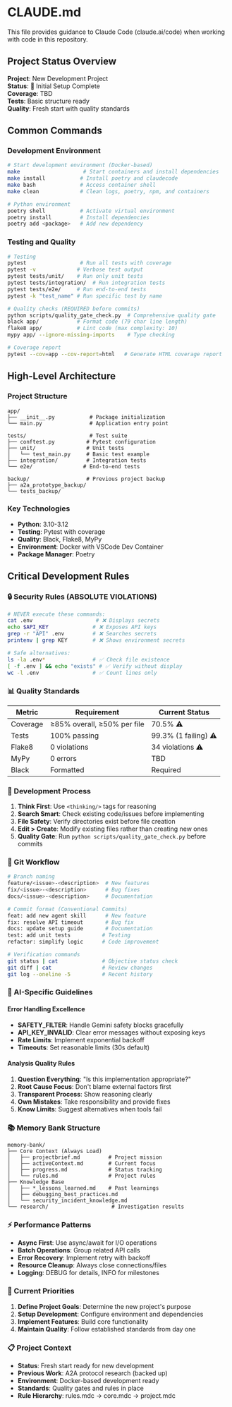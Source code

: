 # CLAUDE.md

This file provides guidance to Claude Code (claude.ai/code) when working with code in this repository.

## Project Status Overview

**Project**: New Development Project  
**Status**: 🚀 Initial Setup Complete  
**Coverage**: TBD  
**Tests**: Basic structure ready  
**Quality**: Fresh start with quality standards  

## Common Commands

### Development Environment
```bash
# Start development environment (Docker-based)
make                    # Start containers and install dependencies
make install           # Install poetry and claudecode
make bash              # Access container shell
make clean             # Clean logs, poetry, npm, and containers

# Python environment
poetry shell           # Activate virtual environment
poetry install         # Install dependencies
poetry add <package>   # Add new dependency
```

### Testing and Quality
```bash
# Testing
pytest                 # Run all tests with coverage
pytest -v             # Verbose test output
pytest tests/unit/    # Run only unit tests
pytest tests/integration/  # Run integration tests
pytest tests/e2e/     # Run end-to-end tests
pytest -k "test_name" # Run specific test by name

# Quality checks (REQUIRED before commits)
python scripts/quality_gate_check.py  # Comprehensive quality gate
black app/            # Format code (79 char line length)
flake8 app/           # Lint code (max complexity: 10)
mypy app/ --ignore-missing-imports    # Type checking

# Coverage report
pytest --cov=app --cov-report=html   # Generate HTML coverage report
```

## High-Level Architecture

### Project Structure
```
app/
├── __init__.py           # Package initialization
└── main.py               # Application entry point

tests/                    # Test suite
├── conftest.py          # Pytest configuration
├── unit/                # Unit tests
│   └── test_main.py     # Basic test example
├── integration/         # Integration tests
└── e2e/                # End-to-end tests

backup/                  # Previous project backup
├── a2a_prototype_backup/
└── tests_backup/
```

### Key Technologies
- **Python**: 3.10-3.12
- **Testing**: Pytest with coverage
- **Quality**: Black, Flake8, MyPy
- **Environment**: Docker with VSCode Dev Container
- **Package Manager**: Poetry

## Critical Development Rules

### 🔒 Security Rules (ABSOLUTE VIOLATIONS)
```bash
# NEVER execute these commands:
cat .env                    # ❌ Displays secrets
echo $API_KEY              # ❌ Exposes API keys
grep -r "API" .env         # ❌ Searches secrets
printenv | grep KEY        # ❌ Shows environment secrets

# Safe alternatives:
ls -la .env*               # ✅ Check file existence
[ -f .env ] && echo "exists" # ✅ Verify without display
wc -l .env                 # ✅ Count lines only
```

### 📊 Quality Standards
| Metric | Requirement | Current Status |
|--------|------------|----------------|
| Coverage | ≥85% overall, ≥50% per file | 70.5% ⚠️ |
| Tests | 100% passing | 99.3% (1 failing) ⚠️ |
| Flake8 | 0 violations | 34 violations ⚠️ |
| MyPy | 0 errors | TBD |
| Black | Formatted | Required |

### 🔄 Development Process
1. **Think First**: Use `<thinking/>` tags for reasoning
2. **Search Smart**: Check existing code/issues before implementing
3. **File Safety**: Verify directories exist before file creation
4. **Edit > Create**: Modify existing files rather than creating new ones
5. **Quality Gate**: Run `python scripts/quality_gate_check.py` before commits

### 📝 Git Workflow
```bash
# Branch naming
feature/<issue>-<description>  # New features
fix/<issue>-<description>      # Bug fixes
docs/<issue>-<description>     # Documentation

# Commit format (Conventional Commits)
feat: add new agent skill      # New feature
fix: resolve API timeout       # Bug fix
docs: update setup guide       # Documentation
test: add unit tests          # Testing
refactor: simplify logic      # Code improvement

# Verification commands
git status | cat              # Objective status check
git diff | cat                # Review changes
git log --oneline -5          # Recent history
```

### 🤖 AI-Specific Guidelines

#### Error Handling Excellence
- **SAFETY_FILTER**: Handle Gemini safety blocks gracefully
- **API_KEY_INVALID**: Clear error messages without exposing keys
- **Rate Limits**: Implement exponential backoff
- **Timeouts**: Set reasonable limits (30s default)

#### Analysis Quality Rules
1. **Question Everything**: "Is this implementation appropriate?"
2. **Root Cause Focus**: Don't blame external factors first
3. **Transparent Process**: Show reasoning clearly
4. **Own Mistakes**: Take responsibility and provide fixes
5. **Know Limits**: Suggest alternatives when tools fail

### 📚 Memory Bank Structure
```
memory-bank/
├── Core Context (Always Load)
│   ├── projectbrief.md         # Project mission
│   ├── activeContext.md        # Current focus
│   ├── progress.md             # Status tracking
│   └── rules.md                # Project rules
├── Knowledge Base
│   ├── *_lessons_learned.md    # Past learnings
│   ├── debugging_best_practices.md
│   └── security_incident_knowledge.md
└── research/                    # Investigation results
```

### ⚡ Performance Patterns
- **Async First**: Use async/await for I/O operations
- **Batch Operations**: Group related API calls
- **Error Recovery**: Implement retry with backoff
- **Resource Cleanup**: Always close connections/files
- **Logging**: DEBUG for details, INFO for milestones

### 🎯 Current Priorities
1. **Define Project Goals**: Determine the new project's purpose
2. **Setup Development**: Configure environment and dependencies
3. **Implement Features**: Build core functionality
4. **Maintain Quality**: Follow established standards from day one

### 📋 Project Context
- **Status**: Fresh start ready for new development
- **Previous Work**: A2A protocol research (backed up)
- **Environment**: Docker-based development ready
- **Standards**: Quality gates and rules in place
- **Rule Hierarchy**: rules.mdc → core.mdc → project.mdc